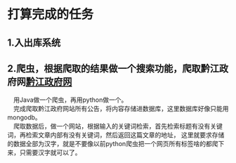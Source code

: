 # 打算完成的任务
## 1.入出库系统  
## 2.爬虫，根据爬取的结果做一个搜索功能，爬取黔江政府网[黔江政府网](https://www.qianjiang.gov.cn/zwxx_210/gsgg/index_66.html#dw)  
&ensp;&ensp;用Java做一个爬虫，再用python做一个。  
&ensp;&ensp;完成爬取黔江政府网站所有公告，将内容存储进数据库，这里数据库好像只能用mongodb。  
&ensp;&ensp;爬取数据后，做一个网站，根据输入的关键词检索，首先检索标题有没有关键词，再检索文章内部有没有关键词，然后返回这篇文章的地址，
这里就要求存储的数据全部为汉字，就是不要像以前python爬虫把一个网页所有标签啥的都爬下来，只需要汉字就可以了。
